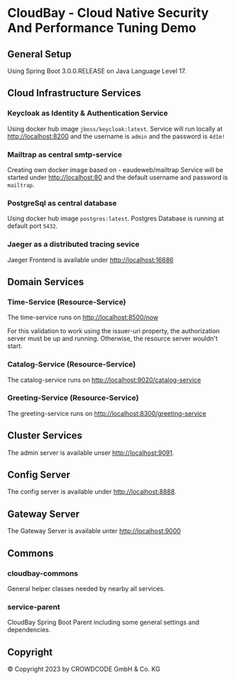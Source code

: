 
# CloudBay - Cloud Native Security And Performance Tuning Demo

## General Setup

Using Spring Boot 3.0.0.RELEASE on Java Language Level 17.

## Cloud Infrastructure Services

### **Keycloak** as Identity & Authentication Service

Using docker hub image `jboss/keycloak:latest`.
Service will run locally at [http://localhost:8200](http://localhost:8200) and the username is `admin` and the password is `4d1m!`

### **Mailtrap** as central smtp-service

Creating own docker image based on - eaudeweb/mailtrap
Service will be started under [http://localhost:80](http://localhost:80) and the default username and password is `mailtrap`.

### **PostgreSql** as central database

Using docker hub image `postgres:latest`.
Postgres Database is running at default port `5432`.

### **Jaeger** as a distributed tracing sevice

Jaeger Frontend is available under [http://localhost:16686](http://localhost:16686)

## Domain Services

### Time-Service (Resource-Service)

The time-service runs on [http://localhost:8500/now](http://localhost:8500/now)

For this validation to work using the issuer-uri property, the authorization server must be up and running. Otherwise, the resource server wouldn't start.

### Catalog-Service (Resource-Service)

The catalog-service runs on [http://localhost:9020/catalog-service](http://localhost:9020/catalog-service)

### Greeting-Service (Resource-Service)

The greeting-service runs on [http://localhost:8300/greeting-service](http://localhost:8300/greeting-service)

## Cluster Services

The admin server is available unser [http://localhost:9091](http://localhost:9091).

## Config Server

The config server is available under [http://localhost:8888](http://localhost:8888).

## Gateway Server 

The Gateway Server is available unter [http://localhost:9000](http://localhost:9000)

## Commons

### cloudbay-commons

General helper classes needed by nearby all services.

### service-parent 

CloudBay Spring Boot Parent including some general settings and dependencies.

## Copyright

&copy; Copyright 2023 by CROWDCODE GmbH &amp; Co. KG
